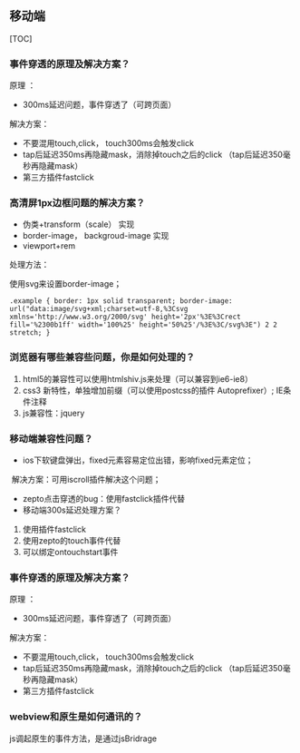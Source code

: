 ## 移动端



[TOC]



### 事件穿透的原理及解决方案？

原理 ：

- 300ms延迟问题，事件穿透了（可跨页面）

解决方案：

- 不要混用touch,click， touch300ms会触发click
- tap后延迟350ms再隐藏mask，消除掉touch之后的click （tap后延迟350毫秒再隐藏mask）
- 第三方插件fastclick





### 高清屏1px边框问题的解决方案？

- 伪类+transform（scale） 实现
- border-image， backgroud-image  实现
- viewport+rem

处理方法：

使用svg来设置border-image；

```
.example { border: 1px solid transparent; border-image: url("data:image/svg+xml;charset=utf-8,%3Csvg xmlns='http://www.w3.org/2000/svg' height='2px'%3E%3Crect fill='%2300b1ff' width='100%25' height='50%25'/%3E%3C/svg%3E") 2 2 stretch; }
```





### 浏览器有哪些兼容些问题，你是如何处理的？

1. html5的兼容性可以使用htmlshiv.js来处理（可以兼容到ie6-ie8）
2. css3 新特性，单独增加前缀（可以使用postcss的插件 Autoprefixer）;  IE条件注释
3. js兼容性：jquery





### 移动端兼容性问题？

- ios下软键盘弹出，fixed元素容易定位出错，影响fixed元素定位；

​        解决方案：可用iscroll插件解决这个问题；

- zepto点击穿透的bug：使用fastclick插件代替
- 移动端300s延迟处理方案？

1. 使用插件fastclick
2. 使用zepto的touch事件代替
3. 可以绑定ontouchstart事件



### 事件穿透的原理及解决方案？

原理 ：

- 300ms延迟问题，事件穿透了（可跨页面）

解决方案：

- 不要混用touch,click， touch300ms会触发click
- tap后延迟350ms再隐藏mask，消除掉touch之后的click （tap后延迟350毫秒再隐藏mask）
- 第三方插件fastclick





### webview和原生是如何通讯的？

js调起原生的事件方法，是通过jsBridrage